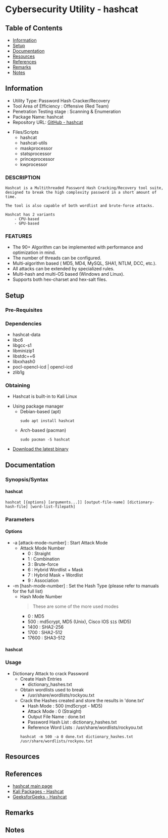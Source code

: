 # Cybersecurity Utility - hashcat

## Table of Contents
- [Information](#information)
- [Setup](#setup)
- [Documentation](#documentation)
- [Resources](#resources)
- [References](#references)
- [Remarks](#remarks)
- [Notes](#notes)

## Information

+ Utility Type: Password Hash Cracker/Recovery
+ Tool Area of Efficiency : Offensive (Red Team)
+ Penetration Testing stage : Scanning & Enumeration
+ Package Name: hashcat 
+ Repository URL: [GitHub - hashcat](https://github.com/hashcat/hashcat)
- Files/Scripts
    + hashcat
    + hashcat-utils
    + maskprocessor
    + statsprocessor
    + princeprocessor
    + kwprocessor

### DESCRIPTION
```
Hashcat is a Multithreaded Password Hash Cracking/Recovery tool suite, designed to break the high complexity password in a short amount of time.

The tool is also capable of both wordlist and brute-force attacks.

Hashcat has 2 variants
    - CPU-based
    - GPU-based
```

### FEATURES
+ The 90+ Algorithm can be implemented with performance and optimization in mind.
+ The number of threads can be configured.
+ Multi-algorithm based ( MD5, MD4, MySQL, SHA1, NTLM, DCC, etc.).
+ All attacks can be extended by specialized rules.
+ Multi-hash and multi-OS based (Windows and Linux).
+ Supports both hex-charset and hex-salt files.

## Setup

### Pre-Requisites

### Dependencies
+ hashcat-data
+ libc6
+ libgcc-s1
+ libminizip1
+ libstdc++6
+ libxxhash0
+ pocl-opencl-icd | opencl-icd
+ zlib1g

### Obtaining
+ Hashcat is built-in to Kali Linux

- Using package manager
    - Debian-based (apt)
        ```console
        sudo apt install hashcat
        ```
    - Arch-based (pacman)
        ```console
        sudo pacman -S hashcat
        ```
    
+ [Download the latest binary](https://github.com/hashcat/hashcat/releases/latest)

## Documentation

### Synopsis/Syntax

#### hashcat
```console
hashcat [{options} [arguments...]] [output-file-name] [dictionary-hash-file] [word-list-filepath]
```

### Parameters

#### Options
+ -a [attack-mode-number] : Start Attack Mode
    - Attack Mode Number
        + 0 : Straight
        + 1 : Combination
        + 3 : Brute-force
        + 6 : Hybrid Wordlist + Mask
        + 7 : Hybrid Mask + Wordlist
        + 9 : Association
+ -m [hash-mode-number] : Set the Hash Type (please refer to manuals for the full list)
    - Hash Mode Number
        > These are some of the more used modes
        + 0     : MD5
        + 500   : md5crypt, MD5 (Unix), Cisco IOS `$1$` (MD5)
        + 1400  : SHA2-256
        + 1700  : SHA2-512
        + 17600 : SHA3-512

#### hashcat

### Usage

- Dictionary Attack to crack Password
    - Create Hash Entries 
        + dictionary_hashes.txt
    - Obtain wordlists used to break 
        + /usr/share/wordlists/rockyou.txt
    + Crack the Hashes created and store the results in 'done.txt'
        + Hash Mode : 500 (md5crypt - MD5)
        + Attack Mode : 0 (Straight)
        + Output File Name : done.txt
        + Password Hash List : dictionary_hashes.txt
        + Reference Word Lists : /usr/share/wordlists/rockyou.txt
        ```console
        hashcat -m 500 -a 0 done.txt dictionary_hashes.txt /usr/share/wordlists/rockyou.txt
        ```

## Resources

## References
+ [hashcat main page](https://hashcat.net/hashcat/)
+ [Kali Packages - Hashcat](https://www.kali.org/tools/hashcat/#:~:text=Hashcat%20supports%20five%20unique%20modes,help%20enable%20distributed%20password%20cracking.)
+ [GeeksforGeeks - Hashcat](https://www.geeksforgeeks.org/hashcat-tool-in-kali-linux/)

## Remarks

## Notes
